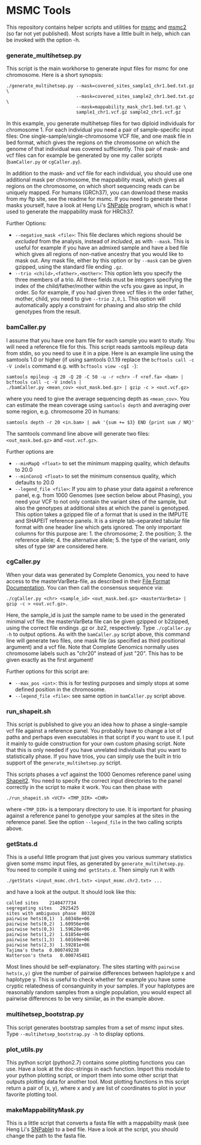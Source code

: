 # MSMC Tools

This repository contains helper scripts and utilities for [msmc](http://github.com/stschiff/msmc) and [msmc2](http://github.com/stschiff/msmc2) (so far not yet published). Most scripts have a little built in help, which can be invoked with the option -h.

### generate_multihetsep.py
This script is the main workhorse to generate input files for msmc for one chromosome. Here is a short synopsis:

    ./generate_multihetsep.py --mask=covered_sites_sample1_chr1.bed.txt.gz \
                              --mask=covered_sites_sample2_chr1.bed.txt.gz \
                              --mask=mappability_mask_chr1.bed.txt.gz \
                              sample1_chr1.vcf.gz sample2_chr1.vcf.gz

In this example, you generate multihetsep files for two diploid individuals for chromosome 1. For each individual you need a pair of sample-specific input files: One single-sample/single-chromosome VCF file, and one mask file in bed format, which gives the regions on the chromosome on which the genome of that individual was covered sufficiently. This pair of mask- and vcf files can for example be generated by one my caller scripts (`bamCaller.py` or `cgCaller.py`).

In addition to the mask- and vcf file for each individual, you should use one additional mask per chromosome, the mappability mask, which gives all regions on the chromosome, on which short sequencing reads can be uniquely mapped. For humans (GRCh37), you can download these masks from my ftp site, see the readme for msmc. If you need to generate these masks yourself, have a look at Heng Li's [SNPable](http://lh3lh3.users.sourceforge.net/snpable.shtml) program, which is what I used to generate the mappability mask for HRCh37.

Further Options:

* `--negative_mask <file>`: This file declares which regions should be _excluded_ from the analysis, instead of _included_, as with `--mask`. This is useful for example if you have an admixed sample and have a bed file which gives all regions of non-native ancestry that you would like to mask out. Any mask file, either by this option or by `--mask` can be given gzipped, using the standard file ending `.gz`.
* `--trio <child>,<father>,<mother>`: This option lets you specify the three members of a trio. All three fields must be integers specifying the index of the child/father/mother within the vcfs you gave as input, in order. So for example, if you had given three vcf files in the order father, mother, child, you need to give `--trio 2,0,1`. This option will automatically apply a constraint for phasing and also strip the child genotypes from the result.


### bamCaller.py

I assume that you have one bam file for each sample you want to study. You will need a reference file for this. This script reads samtools mpileup data from stdin, so you need to use it in a pipe. Here is an example line using the samtools 1.0 or higher (if using samtools 0.1.19 replace the `bcftools call -c -V indels` command e.g. with `bcftools view -cgI -`):

    samtools mpileup -q 20 -Q 20 -C 50 -u -r <chr> -f <ref.fa> <bam> | bcftools call -c -V indels |
    ./bamCaller.py <mean_cov> <out_mask.bed.gz> | gzip -c > <out.vcf.gz>

where you need to give the average sequencing depth as `<mean_cov>`. You can estimate the mean coverage using `samtools depth` and averaging over some region, e.g. chromosome 20 in humans:

    samtools depth -r 20 <in.bam> | awk '{sum += $3} END {print sum / NR}'

The samtools command line above will generate two files: `<out_mask.bed.gz>` and `<out.vcf.gz>`.

Further options are 

* `--minMapQ <float>` to set the minimum mapping quality, which defaults to 20.0
* `--minConsQ <float>` to set the minimum consensus quality, which defaults to 20.0
* `--legend_file <file>`: If you aim to phase your data against a reference panel, e.g. from 1000 Genomes (see section below about Phasing), you need your VCF to not only contain the variant sites of the sample, but also the genotypes at additional sites at which the panel is genotyped. This option takes a gzipped file of a format that is used in the IMPUTE and SHAPEIT reference panels. It is a simple tab-separated tabular file format with one header line which gets ignored. The only important columns for this purpose are: 1. the chromosome; 2. the position; 3. the reference allele; 4. the alternative allele; 5. the type of the variant, only sites of type `SNP` are considered here.

### cgCaller.py
When your data was generated by Complete Genomics, you need to have access to the masterVarBeta-file, as described in their [File Format Documentation](http://www.completegenomics.com/customer-support/documentation/100357139.html). You can then call the consensus sequence via:

    ./cgCaller.py <chr> <sample_id> <out_mask.bed.gz> <masterVarBeta> | gzip -c > <out.vcf.gz>.

Here, the sample_id is just the sample name to be used in the generated minimal vcf file. the masterVarBeta file can be given gzipped or b2zipped, using the correct file endings .gz or .bz2, respectively. Type `./cgCaller.py -h` to output options. As with the `bamCaller.py` script above, this command line will generate two files, one mask file (as specified as third positional argument) and a vcf file. Note that Complete Genomics normally uses chromosome labels such as "chr20" instead of just "20". This has to be given exactly as the first argument!

Further options for this script are:

* `--max_pos <int>`: this is for testing purposes and simply stops at some defined position in the chromosome.
* `--legend_file <file>`: see same option in `bamCaller.py` script above.

### run_shapeit.sh
This script is published to give you an idea how to phase a single-sample vcf file against a reference panel. You probably have to change a lot of paths and perhaps even executables in that script if you want to use it. I put it mainly to guide construction for your own custom phasing script. Note that this is only needed if you have unrelated individuals that you want to statistically phase. If you have trios, you can simply use the built in trio support of the `generate_multihetsep.py` script.

This scripts phases a vcf against the 1000 Genomes reference panel using [Shapeit2](http://www.shapeit.fr). You need to specify the correct input directories to the panel correctly in the script to make it work. You can then phase with

    ./run_shapeit.sh <VCF> <TMP_DIR> <CHR>

where `<TMP_DIR>` is a temporary directory to use. It is important for phasing against a reference panel to genotype your samples at the sites in the reference panel. See the option `--legend_file` in the two calling scripts above.


### getStats.d
This is a useful little program that just gives you various summary statistics given some msmc input files, as generated by `generate_multihetsep.py`. You need to compile it using `dmd getStats.d`. Then simply run it with

    ./getStats <input_msmc.chr1.txt> <input_msmc.chr2.txt> ...

and have a look at the output. It should look like this:

    called sites	2140477734
    segregating sites	2925425
    sites with ambiguous phase	80328
    pairwise hets(0,1)	1.60348e+06
    pairwise hets(0,2)	1.60956e+06
    pairwise hets(0,3)	1.59628e+06
    pairwise hets(1,2)	1.61854e+06
    pairwise hets(1,3)	1.60169e+06
    pairwise hets(2,3)	1.59281e+06
    Tajima's theta	0.000749238
    Watterson's theta	0.000745481

Most lines should be self-explanatory. The sites starting with `pairwise hets(x,y)` give the number of pairwise differences between haplotype x and haplotype y. This is useful to check whether for example you have some cryptic relatedness of consanguinity in your samples. If your haplotypes are reasonably random samples from a single population, you would expect all pairwise differences to be very similar, as in the example above.

### multihetsep_bootstrap.py
This script generates bootstrap samples from a set of msmc input sites. Type `--multihetsep_bootstrap.py -h` to display options.

### plot_utils.py
This python script (python2.7) contains some plotting functions you can use. Have a look at the doc-strings in each function. Import this module to your python plotting script, or import them into some other script that outputs plotting data for another tool. Most plotting functions in this script return a pair of (x, y), where x and y are list of coordinates to plot in your favorite plotting tool.

### makeMappabilityMask.py
This is a little script that converts a fasta file with a mappability mask (see Heng Li's [SNPable](http://lh3lh3.users.sourceforge.net/snpable.shtml)) to a bed file. Have a look at the script, you should change the path to the fasta file.

